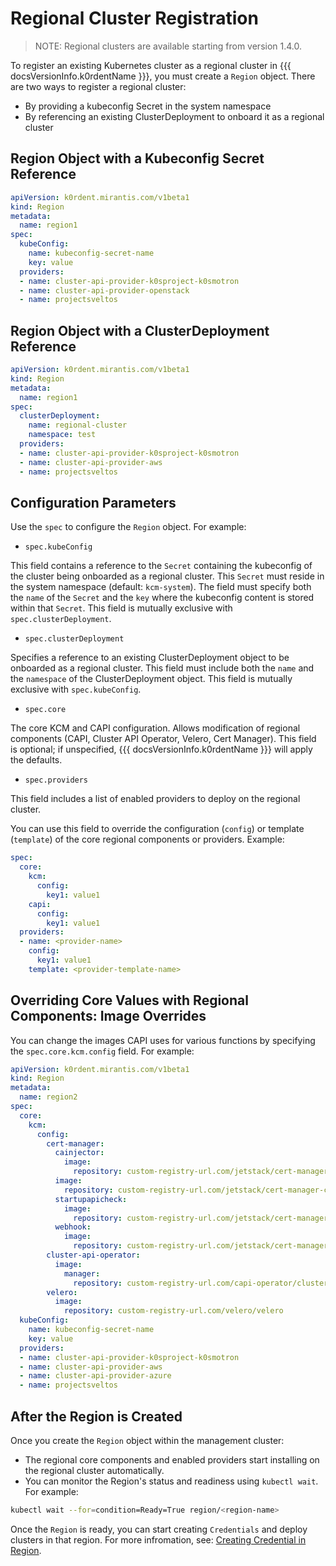 # Regional Cluster Registration

> NOTE:
> Regional clusters are available starting from version 1.4.0.

To register an existing Kubernetes cluster as a regional cluster in {{{ docsVersionInfo.k0rdentName }}}, you must create
a `Region` object. There are two ways to register a regional cluster:

* By providing a kubeconfig Secret in the system namespace
* By referencing an existing ClusterDeployment to onboard it as a regional cluster

## Region Object with a Kubeconfig Secret Reference

```yaml
apiVersion: k0rdent.mirantis.com/v1beta1
kind: Region
metadata:
  name: region1
spec:
  kubeConfig:
    name: kubeconfig-secret-name
    key: value
  providers:
  - name: cluster-api-provider-k0sproject-k0smotron
  - name: cluster-api-provider-openstack
  - name: projectsveltos
```

## Region Object with a ClusterDeployment Reference

```yaml
apiVersion: k0rdent.mirantis.com/v1beta1
kind: Region
metadata:
  name: region1
spec:
  clusterDeployment:
    name: regional-cluster
    namespace: test
  providers:
  - name: cluster-api-provider-k0sproject-k0smotron
  - name: cluster-api-provider-aws
  - name: projectsveltos
```

## Configuration Parameters

Use the `spec` to configure the `Region` object. For example:

* `spec.kubeConfig`

This field contains a reference to the `Secret` containing the kubeconfig of the cluster being onboarded as a regional
cluster. This `Secret` must reside in the system namespace (default: `kcm-system`). The field must specify both the `name`
of the `Secret` and the `key` where the kubeconfig content is stored within that `Secret`.
This field is mutually exclusive with `spec.clusterDeployment`.

* `spec.clusterDeployment`

Specifies a reference to an existing ClusterDeployment object to be onboarded as a regional cluster. This field must
include both the `name` and the `namespace` of the ClusterDeployment object.
This field is mutually exclusive with `spec.kubeConfig`.

* `spec.core`

The core KCM and CAPI configuration. Allows modification of regional components (CAPI, Cluster API Operator, Velero,
Cert Manager). This field is optional; if unspecified, {{{ docsVersionInfo.k0rdentName }}} will apply the defaults.

* `spec.providers`

This field includes a list of enabled providers to deploy on the regional cluster.

You can use this field to override the configuration (`config`) or template (`template`) of the core regional components or
providers. Example:

```yaml
spec:
  core:
    kcm:
      config:
        key1: value1
    capi:
      config:
        key1: value1
  providers:
  - name: <provider-name>
    config:
      key1: value1
    template: <provider-template-name>
```

## Overriding Core Values with Regional Components: Image Overrides

You can change the images CAPI uses for various functions by specifying the `spec.core.kcm.config` field. For example:

```yaml
apiVersion: k0rdent.mirantis.com/v1beta1
kind: Region
metadata:
  name: region2
spec:
  core:
    kcm:
      config:
        cert-manager:
          cainjector:
            image:
              repository: custom-registry-url.com/jetstack/cert-manager-cainjector
          image:
            repository: custom-registry-url.com/jetstack/cert-manager-controller
          startupapicheck:
            image:
              repository: custom-registry-url.com/jetstack/cert-manager-startupapicheck
          webhook:
            image:
              repository: custom-registry-url.com/jetstack/cert-manager-webhook
        cluster-api-operator:
          image:
            manager:
              repository: custom-registry-url.com/capi-operator/cluster-api-operator
        velero:
          image:
            repository: custom-registry-url.com/velero/velero
  kubeConfig:
    name: kubeconfig-secret-name
    key: value
  providers:
  - name: cluster-api-provider-k0sproject-k0smotron
  - name: cluster-api-provider-aws
  - name: cluster-api-provider-azure
  - name: projectsveltos
```

## After the Region is Created

Once you create the `Region` object within the management cluster:

* The regional core components and enabled providers start installing on the regional cluster automatically.
* You can monitor the Region's status and readiness using `kubectl wait`. For example:

```bash
kubectl wait --for=condition=Ready=True region/<region-name>
```

Once the `Region` is ready, you can start creating `Credentials` and deploy clusters in that region. For more infromation, see:
[Creating Credential in Region](creating-credential-in-region.md).
